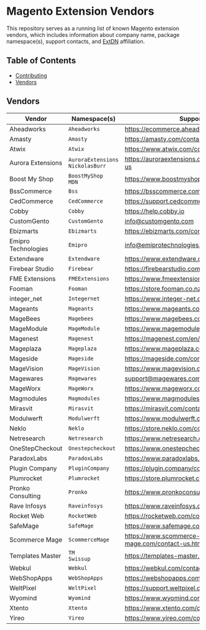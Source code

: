 # Magento Extension Vendors

This repository serves as a running list of known Magento extension vendors,
which includes information about company name, package namespace(s), support
contacts, and [ExtDN](https://extdn.org) affiliation.

## Table of Contents

- [Contributing](https://github.com/auroraextensions/vendors/blob/master/.github/CONTRIBUTING.md)
- [Vendors](#vendors)

## Vendors

<table>
  <thead>
    <tr>
      <th>Vendor</th>
      <th>Namespace(s)</th>
      <th>Support</th>
      <th>ExtDN</th>
    </tr>
  </thead>
  <tbody>
    <tr>
      <td>Aheadworks</td>
      <td>
        <div>
          <code>Aheadworks</code>
        </div>
      </td>
      <td>
        <a href="https://ecommerce.aheadworks.com/contacts">https://ecommerce.aheadworks.com/contacts</a>
      </td>
      <td>&#10004;</td>
    </tr>
    <tr>
      <td>Amasty</td>
      <td>
        <div>
          <code>Amasty</code>
        </div>
      </td>
      <td>
        <a href="https://amasty.com/contacts">https://amasty.com/contacts</a>
      </td>
      <td>&ndash;</td>
    </tr>
    <tr>
      <td>Atwix</td>
      <td>
        <div>
          <code>Atwix</code>
        </div>
      </td>
      <td>
        <a href="https://www.atwix.com/contact/">https://www.atwix.com/contact/</a>
      </td>
      <td>&ndash;</td>
    </tr>
    <tr>
      <td>Aurora Extensions</td>
      <td>
        <div>
          <code>AuroraExtensions</code>
        </div>
        <div>
          <code>NickolasBurr</code>
        </div>
      </td>
      <td>
        <a href="https://auroraextensions.com/pages/contact-us">https://auroraextensions.com/pages/contact-us</a>
      </td>
      <td>&#10004;</td>
    </tr>
    <tr>
      <td>Boost My Shop</td>
      <td>
        <div>
          <code>BoostMyShop</code>
        </div>
        <div>
          <code>MDN</code>
        </div>
      </td>
      <td>
        <a href="https://www.boostmyshop.com/contact">https://www.boostmyshop.com/contact</a>
      </td>
      <td>&ndash;</td>
    </tr>
    <tr>
      <td>BssCommerce</td>
      <td>
        <div>
          <code>Bss</code>
        </div>
      </td>
      <td>
        <a href="https://bsscommerce.com/contact">https://bsscommerce.com/contact</a>
      </td>
      <td>&ndash;</td>
    </tr>
    <tr>
      <td>CedCommerce</td>
      <td>
        <div>
          <code>CedCommerce</code>
        </div>
      </td>
      <td>
        <a href="https://support.cedcommerce.com">https://support.cedcommerce.com</a>
      </td>
      <td>&ndash;</td>
    </tr>
    <tr>
      <td>Cobby</td>
      <td>
        <div>
          <code>Cobby</code>
        </div>
      </td>
      <td>
        <a href="https://help.cobby.io">https://help.cobby.io</a>
      </td>
      <td>&#10004;</td>
    </tr>
    <tr>
      <td>CustomGento</td>
      <td>
        <div>
          <code>CustomGento</code>
        </div>
      </td>
      <td>
        <a href="mailto:info@customgento.com">info@customgento.com</a>
      </td>
      <td>&#10004;</td>
    </tr>
    <tr>
      <td>Ebizmarts</td>
      <td>
        <div>
          <code>Ebizmarts</code>
        </div>
      </td>
      <td>
        <a href="https://ebizmarts.com/contact-us">https://ebizmarts.com/contact-us</a>
      </td>
      <td>&#10004;</td>
    </tr>
    <tr>
      <td>Emipro Technologies</td>
      <td>
        <div>
          <code>Emipro</code>
        </div>
      </td>
      <td>
        <a href="info@emiprotechnologies.com">info@emiprotechnologies.com</a>
      </td>
      <td>&ndash;</td>
    </tr>
    <tr>
      <td>Extendware</td>
      <td>
        <div>
          <code>Extendware</code>
        </div>
      </td>
      <td>
        <a href="https://www.extendware.com/contacts">https://www.extendware.com/contacts</a>
      </td>
      <td>&ndash;</td>
    </tr>
    <tr>
      <td>Firebear Studio</td>
      <td>
        <div>
          <code>Firebear</code>
        </div>
      </td>
      <td>
        <a href="https://firebearstudio.com/contacts">https://firebearstudio.com/contacts</a>
      </td>
      <td>&#10004;</td>
    </tr>
    <tr>
      <td>FME Extensions</td>
      <td>
        <div>
          <code>FMEExtensions</code>
        </div>
      </td>
      <td>
        <a href="https://www.fmeextensions.com/contacts">https://www.fmeextensions.com/contacts</a>
      </td>
      <td>&ndash;</td>
    </tr>
    <tr>
      <td>Fooman</td>
      <td>
        <div>
          <code>Fooman</code>
        </div>
      </td>
      <td>
        <a href="https://store.fooman.co.nz/contacts">https://store.fooman.co.nz/contacts</a>
      </td>
      <td>&#10004;</td>
    </tr>
    <tr>
      <td>integer_net</td>
      <td>
        <div>
          <code>Integernet</code>
        </div>
      </td>
      <td>
        <a href="https://www.integer-net.de/kontakt">https://www.integer-net.de/kontakt</a>
      </td>
      <td>&#10004;</td>
    </tr>
    <tr>
      <td>Mageants</td>
      <td>
        <div>
          <code>Mageants</code>
        </div>
      </td>
      <td>
        <a href="https://www.mageants.com/contact-us.html">https://www.mageants.com/contact-us.html</a>
      </td>
      <td>&ndash;</td>
    </tr>
    <tr>
      <td>MageBees</td>
      <td>
        <div>
          <code>Magebees</code>
        </div>
      </td>
      <td>
        <a href="https://www.magebees.com/contact-us">https://www.magebees.com/contact-us</a>
      </td>
      <td>&ndash;</td>
    </tr>
    <tr>
      <td>MageModule</td>
      <td>
        <div>
          <code>MageModule</code>
        </div>
      </td>
      <td>
        <a href="https://www.magemodule.com/contact">https://www.magemodule.com/contact</a>
      </td>
      <td>&#10004;</td>
    </tr>
    <tr>
      <td>Magenest</td>
      <td>
        <div>
          <code>Magenest</code>
        </div>
      </td>
      <td>
        <a href="https://magenest.com/en/contact-us/">https://magenest.com/en/contact-us/</a>
      </td>
      <td>&ndash;</td>
    </tr>
    <tr>
      <td>Mageplaza</td>
      <td>
        <div>
          <code>Mageplaza</code>
        </div>
      </td>
      <td>
        <a href="https://www.mageplaza.com/contact.html">https://www.mageplaza.com/contact.html</a>
      </td>
      <td>&ndash;</td>
    </tr>
    <tr>
      <td>Mageside</td>
      <td>
        <div>
          <code>Mageside</code>
        </div>
      </td>
      <td>
        <a href="https://mageside.com/contacts">https://mageside.com/contacts</a>
      </td>
      <td>&ndash;</td>
    </tr>
    <tr>
      <td>MageVision</td>
      <td>
        <div>
          <code>MageVision</code>
        </div>
      </td>
      <td>
        <a href="https://www.magevision.com/contact/">https://www.magevision.com/contact/</a>
      </td>
      <td>&ndash;</td>
    </tr>
    <tr>
      <td>Magewares</td>
      <td>
        <div>
          <code>Magewares</code>
        </div>
      </td>
      <td>
        <a href="mailto:support@magewares.com">support@magewares.com</a>
      </td>
      <td>&ndash;</td>
    </tr>
    <tr>
      <td>MageWorx</td>
      <td>
        <div>
          <code>MageWorx</code>
        </div>
      </td>
      <td>
        <a href="https://www.mageworx.com/support/">https://www.mageworx.com/support/</a>
      </td>
      <td>&ndash;</td>
    </tr>
    <tr>
      <td>Magmodules</td>
      <td>
        <div>
          <code>Magmodules</code>
        </div>
      </td>
      <td>
        <a href="https://www.magmodules.eu/contact-us.html">https://www.magmodules.eu/contact-us.html</a>
      </td>
      <td>&ndash;</td>
    </tr>
    <tr>
      <td>Mirasvit</td>
      <td>
        <div>
          <code>Mirasvit</code>
        </div>
      </td>
      <td>
        <a href="https://mirasvit.com/contact">https://mirasvit.com/contact</a>
      </td>
      <td>&ndash;</td>
    </tr>
    <tr>
      <td>Modulwerft</td>
      <td>
        <div>
          <code>Modulwerft</code>
        </div>
      </td>
      <td>
        <a href="https://www.modulwerft.com/contacts">https://www.modulwerft.com/contacts</a>
      </td>
      <td>&#10004;</td>
    </tr>
    <tr>
      <td>Neklo</td>
      <td>
        <div>
          <code>Neklo</code>
        </div>
      </td>
      <td>
        <a href="https://store.neklo.com/contacts">https://store.neklo.com/contacts</a>
      </td>
      <td>&ndash;</td>
    </tr>
    <tr>
      <td>Netresearch</td>
      <td>
        <div>
          <code>Netresearch</code>
        </div>
      </td>
      <td>
        <a href="https://www.netresearch.de/en/contact/">https://www.netresearch.de/en/contact/</a>
      </td>
      <td>&#10004;</td>
    </tr>
    <tr>
      <td>OneStepCheckout</td>
      <td>
        <div>
          <code>Onestepcheckout</code>
        </div>
      </td>
      <td>
        <a href="https://www.onestepcheckout.com/contacts">https://www.onestepcheckout.com/contacts</a>
      </td>
      <td>&#10004;</td>
    </tr>
    <tr>
      <td>ParadoxLabs</td>
      <td>
        <div>
          <code>ParadoxLabs</code>
        </div>
      </td>
      <td>
        <a href="https://www.paradoxlabs.com/contact/">https://www.paradoxlabs.com/contact/</a>
      </td>
      <td>&#10004;</td>
    </tr>
    <tr>
      <td>Plugin Company</td>
      <td>
        <div>
          <code>PluginCompany</code>
        </div>
      </td>
      <td>
        <a href="https://plugin.company/contact">https://plugin.company/contact</a>
      </td>
      <td>&ndash;</td>
    </tr>
    <tr>
      <td>Plumrocket</td>
      <td>
        <div>
          <code>Plumrocket</code>
        </div>
      </td>
      <td>
        <a href="https://store.plumrocket.com/contacts">https://store.plumrocket.com/contacts</a>
      </td>
      <td>&ndash;</td>
    </tr>
    <tr>
      <td>Pronko Consulting</td>
      <td>
        <div>
          <code>Pronko</code>
        </div>
      </td>
      <td>
        <a href="https://www.pronkoconsulting.com/contact">https://www.pronkoconsulting.com/contact</a>
      </td>
      <td>&#10004;</td>
    </tr>
    <tr>
      <td>Rave Infosys</td>
      <td>
        <div>
          <code>Raveinfosys</code>
        </div>
      </td>
      <td>
        <a href="https://www.raveinfosys.com/contact-us/">https://www.raveinfosys.com/contact-us/</a>
      </td>
      <td>&ndash;</td>
    </tr>
    <tr>
      <td>Rocket Web</td>
      <td>
        <div>
          <code>RocketWeb</code>
        </div>
      </td>
      <td>
        <a href="https://rocketweb.com/contact">https://rocketweb.com/contact</a>
      </td>
      <td>&#10004;</td>
    </tr>
    <tr>
      <td>SafeMage</td>
      <td>
        <div>
          <code>SafeMage</code>
        </div>
      </td>
      <td>
        <a href="https://www.safemage.com/contacts">https://www.safemage.com/contacts</a>
      </td>
      <td>&ndash;</td>
    </tr>
    <tr>
      <td>Scommerce Mage</td>
      <td>
        <div>
          <code>ScommerceMage</code>
        </div>
      </td>
      <td>
        <a href="https://www.scommerce-mage.com/contact-us.html">https://www.scommerce-mage.com/contact-us.html</a>
      </td>
      <td>&ndash;</td>
    </tr>
    <tr>
      <td>Templates Master</td>
      <td>
        <div>
          <code>TM</code>
        </div>
        <div>
          <code>Swissup</code>
        </div>
      </td>
      <td>
        <a href="https://templates-master.com/contacts">https://templates-master.com/contacts</a>
      </td>
      <td>&ndash;</td>
    </tr>
    <tr>
      <td>Webkul</td>
      <td>
        <div>
          <code>Webkul</code>
        </div>
      </td>
      <td>
        <a href="https://webkul.com/contacts/">https://webkul.com/contacts/</a>
      </td>
      <td>&ndash;</td>
    </tr>
    <tr>
      <td>WebShopApps</td>
      <td>
        <div>
          <code>WebShopApps</code>
        </div>
      </td>
      <td>
        <a href="https://webshopapps.com/contacts">https://webshopapps.com/contacts</a>
      </td>
      <td>&#10004;</td>
    </tr>
    <tr>
      <td>WeltPixel</td>
      <td>
        <div>
          <code>WeltPixel</code>
        </div>
      </td>
      <td>
        <a href="https://support.weltpixel.com">https://support.weltpixel.com</a>
      </td>
      <td>&ndash;</td>
    </tr>
    <tr>
      <td>Wyomind</td>
      <td>
        <div>
          <code>Wyomind</code>
        </div>
      </td>
      <td>
        <a href="https://www.wyomind.com/contact.html">https://www.wyomind.com/contact.html</a>
      </td>
      <td>&ndash;</td>
    </tr>
    <tr>
      <td>Xtento</td>
      <td>
        <div>
          <code>Xtento</code>
        </div>
      </td>
      <td>
        <a href="https://www.xtento.com/contacts">https://www.xtento.com/contacts</a>
      </td>
      <td>&#10004;</td>
    </tr>
    <tr>
      <td>Yireo</td>
      <td>
        <div>
          <code>Yireo</code>
        </div>
      </td>
      <td>
        <a href="https://www.yireo.com/contact">https://www.yireo.com/contact</a>
      </td>
      <td>&#10004;</td>
    </tr>
  </tbody>
</table>
